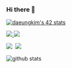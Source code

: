 ### Hi there 👋

[![daeungkim's 42 stats](https://badge42.herokuapp.com/api/stats/dakim?privacyEmail=true)](https://github.com/daeungkim/badge42)

<!--
**daeungkim/daeungkim** is a ✨ _special_ ✨ repository because its `README.md` (this file) appears on your GitHub profile.

Here are some ideas to get you started:

- 🔭 I’m currently working on ...
- 🌱 I’m currently learning ...
- 👯 I’m looking to collaborate on ...
- 🤔 I’m looking for help with ...
- 💬 Ask me about ...
- 📫 How to reach me: ...
- 😄 Pronouns: ...
- ⚡ Fun fact: ...
-->
<p>
<a href="https://velog.io/@dakim">
<img src="https://img.shields.io/badge/Tech%20Blog-11B48A?style=flat-square&logo=Vimeo&logoColor=white&link=https://velog.io/@dakim"/>
  </a>
<a href="mailto:daeungkim93@gmail.com"><img src="https://img.shields.io/badge/Gmail-d14836?style=flat-square&logo=Gmail&logoColor=white&link=mailto:daeungkim93@gmail.com"/></a>
  </p>
<p>
<img src="https://img.shields.io/badge/c++%20-00599C.svg?&style=for-the-badge&logo=c%2B%2B&logoColor=FFFFFF"/>&nbsp 
<img src="https://img.shields.io/badge/c%20-A8B9CC.svg?&style=for-the-badge&logo=c&logoColor=FFFFFF"/>
  </p>
  
![github stats](https://github-readme-stats.vercel.app/api?username=daeungkim&count_private=true)
